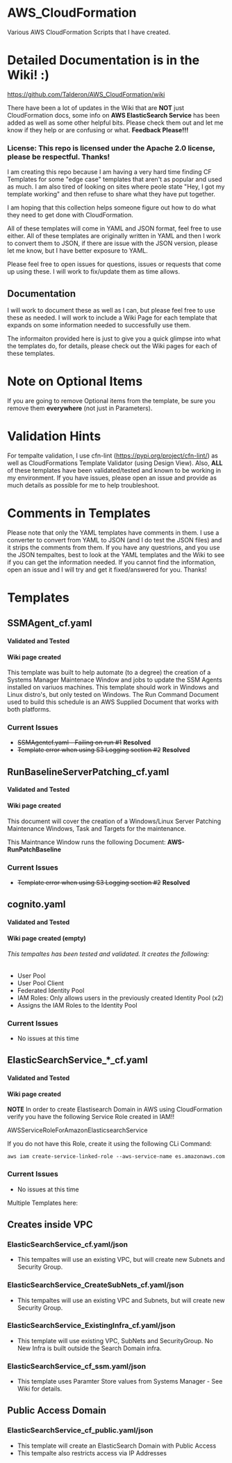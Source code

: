 # AWS_CloudFormation
Various AWS CloudFormation Scripts that I have created.

# Detailed Documentation is in the Wiki! :)
https://github.com/Talderon/AWS_CloudFormation/wiki

There have been a lot of updates in the Wiki that are **NOT** just CloudFormation docs, some info on **AWS ElasticSearch Service** has been added as well as some other helpful bits. Please check them out and let me know if they help or are confusing or what. **Feedback Please!!!**
### License: This repo is licensed under the Apache 2.0 license, please be respectful. Thanks!

I am creating this repo because I am having a very hard time finding CF Templates for some "edge case" templates that aren't as popular and used as much. I am also tired of looking on sites where peole state "Hey, I got my template working" and then refuse to share what they have put together.

I am hoping that this collection helps someone figure out how to do what they need to get done with CloudFormation.

All of these templates will come in YAML and JSON format, feel free to use either. All of these templates are originally written in YAML and then I work to convert them to JSON, if there are issue with the JSON version, please let me know, but I have better exposure to YAML.

Please feel free to open issues for questions, issues or requests that come up using these. I will work to fix/update them as time allows.

## Documentation
I will work to document these as well as I can, but please feel free to use these as needed. I will work to include a Wiki Page for each template that expands on some information needed to successfully use them.

The informaiton provided here is just to give you a quick glimpse into what the templates do, for details, please check out the Wiki pages for each of these templates.

# Note on Optional Items

If you are going to remove Optional items from the template, be sure you remove them **everywhere** (not just in Parameters).

# Validation Hints

For tempalte validation, I use cfn-lint (https://pypi.org/project/cfn-lint/) as well as CloudFormations Template Validator (using Design View). Also, **ALL** of these templates have been validated/tested and known to be working in my environment. If you have issues, please open an issue and provide as much details as possible for me to help troubleshoot.

# Comments in Templates

Please note that only the YAML templates have comments in them. I use a converter to convert from YAML to JSON (and I do test the JSON files) and it strips the comments from them. If you have any questrions, and you use the JSON tempaltes, best to look at the YAML templates and the Wiki to see if you can get the information needed. If you cannot find the information, open an issue and I will try and get it fixed/answered for you. Thanks!

# Templates

## SSMAgent_cf.yaml
#### Validated and Tested
#### Wiki page created

This template was built to help automate (to a degree) the creation of a Systems Manager Maintenace Window and jobs to update the SSM Agents installed on variuos machines. This template should work in Windows and Linux distro's, but only tested on Windows. The Run Command Document used to build this schedule is an AWS Supplied Document that works with both platforms.

### Current Issues

* ~~SSMAgentcf.yaml - Failing on run #1~~ **Resolved**
* ~~Template error when using S3 Logging section #2~~ **Resolved**

## RunBaselineServerPatching_cf.yaml
#### Validated and Tested
#### Wiki page created

This document will cover the creation of a Windows/Linux Server Patching Maintenance Windows, Task and Targets for the maintenance.

This Maintnance Window runs the following Document: **AWS-RunPatchBaseline**

### Current Issues

* ~~Template error when using S3 Logging section #2~~ **Resolved**

## cognito.yaml
#### Validated and Tested
#### Wiki page created (empty)

###### This tempaltes has been tested and validated. It creates the following:

* User Pool
* User Pool Client
* Federated Identity Pool
* IAM Roles: Only allows users in the previously created Identity Pool (x2)
* Assigns the IAM Roles to the Identity Pool

### Current Issues

* No issues at this time

## ElasticSearchService_*_cf.yaml
#### Validated and Tested
#### Wiki page created

**NOTE** In order to create Elastisearch Domain in AWS using CloudFormation verify you have the following Service Role created in IAM!!

AWSServiceRoleForAmazonElasticsearchService

If you do not have this Role, create it using the following CLi Command:

`aws iam create-service-linked-role --aws-service-name es.amazonaws.com`

### Current Issues

* No issues at this time

Multiple Templates here:

## Creates inside VPC

### ElasticSearchService_cf.yaml/json

* This tempaltes will use an existing VPC, but will create new Subnets and Security Group.

### ElasticSearchService_CreateSubNets_cf.yaml/json

* This tempaltes will use an existing VPC and Subnets, but will create new Security Group.

### ElasticSearchService_ExistingInfra_cf.yaml/json

* This template will use existing VPC, SubNets and SecurityGroup. No New Infra is built outside the Search Domain infra.

### ElasticSearchService_cf_ssm.yaml/json

* This template uses Paramter Store values from Systems Manager - See Wiki for details.

## Public Access Domain

### ElasticSearchService_cf_public.yaml/json

* This template will create an ElasticSearch Domain with Public Access
* This tempalte also restricts access via IP Addresses
